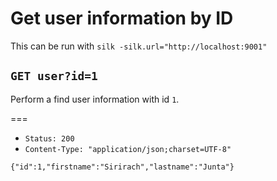 # Get user information by ID

This can be run with `silk -silk.url="http://localhost:9001"`

## `GET user?id=1`

Perform a find user information with id `1`.

===

* `Status: 200`
* `Content-Type: "application/json;charset=UTF-8"`
```
{"id":1,"firstname":"Sirirach","lastname":"Junta"}
```
